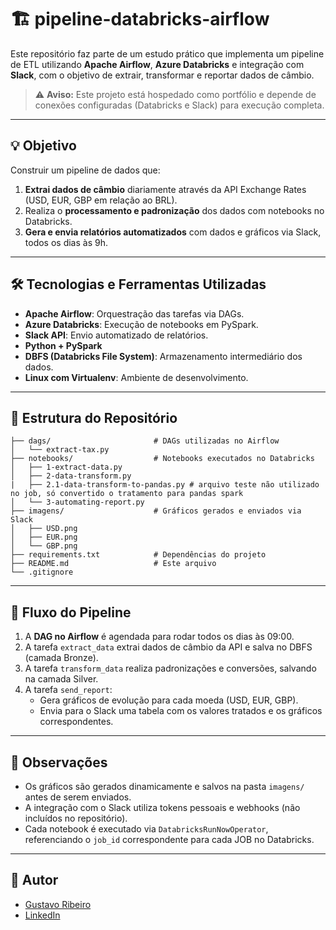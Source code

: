 # 🏗️ pipeline-databricks-airflow

Este repositório faz parte de um estudo prático que implementa um pipeline de ETL utilizando **Apache Airflow**, **Azure Databricks** e integração com **Slack**, com o objetivo de extrair, transformar e reportar dados de câmbio.

> ⚠️ **Aviso:** Este projeto está hospedado como portfólio e depende de conexões configuradas (Databricks e Slack) para execução completa.

---

## 💡 Objetivo

Construir um pipeline de dados que:

1. **Extrai dados de câmbio** diariamente através da API Exchange Rates (USD, EUR, GBP em relação ao BRL).
2. Realiza o **processamento e padronização** dos dados com notebooks no Databricks.
3. **Gera e envia relatórios automatizados** com dados e gráficos via Slack, todos os dias às 9h.

---

## 🛠️ Tecnologias e Ferramentas Utilizadas

- **Apache Airflow**: Orquestração das tarefas via DAGs.
- **Azure Databricks**: Execução de notebooks em PySpark.
- **Slack API**: Envio automatizado de relatórios.
- **Python + PySpark**
- **DBFS (Databricks File System)**: Armazenamento intermediário dos dados.
- **Linux com Virtualenv**: Ambiente de desenvolvimento.

---

## 📁 Estrutura do Repositório

```
├── dags/                       # DAGs utilizadas no Airflow
│   └── extract-tax.py
├── notebooks/                  # Notebooks executados no Databricks
│   ├── 1-extract-data.py
│   ├── 2-data-transform.py
|   ├── 2.1-data-transform-to-pandas.py # arquivo teste não utilizado no job, só convertido o tratamento para pandas spark
│   └── 3-automating-report.py
├── imagens/                    # Gráficos gerados e enviados via Slack
│   ├── USD.png
│   ├── EUR.png
│   └── GBP.png
├── requirements.txt            # Dependências do projeto
├── README.md                   # Este arquivo
└── .gitignore
```

---

## 🔄 Fluxo do Pipeline

1. A **DAG no Airflow** é agendada para rodar todos os dias às 09:00.
2. A tarefa `extract_data` extrai dados de câmbio da API e salva no DBFS (camada Bronze).
3. A tarefa `transform_data` realiza padronizações e conversões, salvando na camada Silver.
4. A tarefa `send_report`:
   - Gera gráficos de evolução para cada moeda (USD, EUR, GBP).
   - Envia para o Slack uma tabela com os valores tratados e os gráficos correspondentes.

---

## 📌 Observações

- Os gráficos são gerados dinamicamente e salvos na pasta `imagens/` antes de serem enviados.
- A integração com o Slack utiliza tokens pessoais e webhooks (não incluídos no repositório).
- Cada notebook é executado via `DatabricksRunNowOperator`, referenciando o `job_id` correspondente para cada JOB no Databricks.

---

## 👤 Autor

- [Gustavo Ribeiro](https://github.com/queirozene)
- [LinkedIn](https://www.linkedin.com/in/guxtavoqr/)
